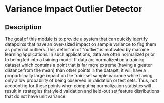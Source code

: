 # Variance Impact Outlier Detector

## Description
The goal of this module is to provide a system that can quickly identify datapoints that have an over-sized
impact on sample variance to flag them as potential outliers. This definition of "outlier" is motivated by
machine learning applications. In such applications, data are often normalized prior to being fed into a
training model. If data are normalized on a training dataset which contains a point that is far more extreme
(having a greater distance from the mean) than other points in the dataset, it will have a proportionally
large impact on the train-set sample variance while having only a low probability of being observed in
validation or test sets. Thus, not accounting for these points when computing normalization statistics will
result in strategies that yield validation and held-out set feature distributions that do not have unit
variance.
